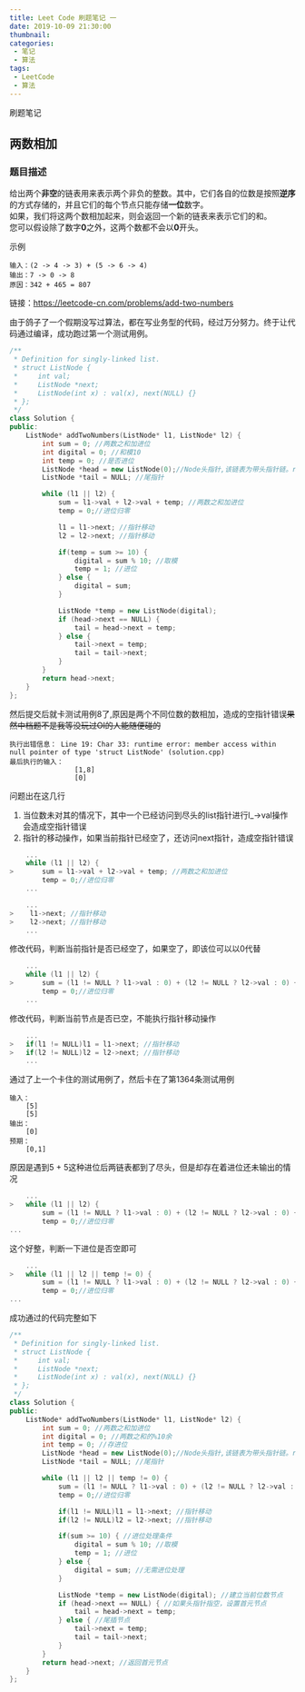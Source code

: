 ```yaml
---
title: Leet Code 刷题笔记 一
date: 2019-10-09 21:30:00
thumbnail:
categories:
 - 笔记
 - 算法
tags:
 - LeetCode
 - 算法
---
```


刷题笔记

<!--more-->

## 两数相加

### 题目描述

给出两个**非空**的链表用来表示两个非负的整数。其中，它们各自的位数是按照**逆序**的方式存储的，并且它们的每个节点只能存储**一位**数字。  
如果，我们将这两个数相加起来，则会返回一个新的链表来表示它们的和。  
您可以假设除了数字**0**之外，这两个数都不会以**0**开头。

示例

```text
输入：(2 -> 4 -> 3) + (5 -> 6 -> 4)
输出：7 -> 0 -> 8
原因：342 + 465 = 807
```

链接：<https://leetcode-cn.com/problems/add-two-numbers>

由于鸽子了一个假期没写过算法，都在写业务型的代码，经过万分努力。终于让代码通过编译，成功跑过第一个测试用例。

```cpp
/**
 * Definition for singly-linked list.
 * struct ListNode {
 *     int val;
 *     ListNode *next;
 *     ListNode(int x) : val(x), next(NULL) {}
 * };
 */
class Solution {
public:
    ListNode* addTwoNumbers(ListNode* l1, ListNode* l2) {
        int sum = 0; //两数之和加进位
        int digital = 0; //和模10
        int temp = 0; //是否进位
        ListNode *head = new ListNode(0);//Node头指针,该链表为带头指针链。return时将头指针的next传递
        ListNode *tail = NULL; //尾指针

        while (l1 || l2) {
            sum = l1->val + l2->val + temp; //两数之和加进位
            temp = 0;//进位归零

            l1 = l1->next; //指针移动
            l2 = l2->next; //指针移动

            if(temp = sum >= 10) {
                digital = sum % 10; //取模
                temp = 1; //进位
            } else {
                digital = sum;
            }

            ListNode *temp = new ListNode(digital);
            if (head->next == NULL) {
                tail = head->next = temp;
            } else {
                tail->next = temp;
                tail = tail->next;
            }
        }
        return head->next;
    }
};
```

然后提交后就卡测试用例8了,原因是两个不同位数的数相加，造成的空指针错误~~果然中档题不是我等没玩过OI的人能随便碰的~~

```text
执行出错信息： Line 19: Char 33: runtime error: member access within null pointer of type 'struct ListNode' (solution.cpp)
最后执行的输入：
                [1,8]
                [0]
```

问题出在这几行

1. 当位数未对其的情况下，其中一个已经访问到尽头的list指针进行l_->val操作会造成空指针错误
2. 指针的移动操作，如果当前指针已经空了，还访问next指针，造成空指针错误

```cpp
    ...
    while (l1 || l2) {
>       sum = l1->val + l2->val + temp; //两数之和加进位
        temp = 0;//进位归零
    ...
```

```cpp
    ...
>    l1->next; //指针移动
>    l2->next; //指针移动
    ...
```

修改代码，判断当前指针是否已经空了，如果空了，即该位可以以0代替

```cpp
    ...
    while (l1 || l2) {
>       sum = (l1 != NULL ? l1->val : 0) + (l2 != NULL ? l2->val : 0) + temp; //两数之和加进位
        temp = 0;//进位归零
    ...
```

修改代码，判断当前节点是否已空，不能执行指针移动操作

```cpp
    ...
>   if(l1 != NULL)l1 = l1->next; //指针移动
>   if(l2 != NULL)l2 = l2->next; //指针移动
    ...
```

通过了上一个卡住的测试用例了，然后卡在了第1364条测试用例

```text
输入：
    [5]
    [5]
输出：
    [0]
预期：
    [0,1]
```

原因是遇到5 + 5这种进位后两链表都到了尽头，但是却存在着进位还未输出的情况

```cpp
    ...
>   while (l1 || l2) {
        sum = (l1 != NULL ? l1->val : 0) + (l2 != NULL ? l2->val : 0) + temp; //两数之和加进位
        temp = 0;//进位归零
...
```

这个好整，判断一下进位是否空即可

```cpp
    ...
>   while (l1 || l2 || temp != 0) {
        sum = (l1 != NULL ? l1->val : 0) + (l2 != NULL ? l2->val : 0) + temp; //两数之和加进位
        temp = 0;//进位归零
...
```

成功通过的代码完整如下

```cpp
/**
 * Definition for singly-linked list.
 * struct ListNode {
 *     int val;
 *     ListNode *next;
 *     ListNode(int x) : val(x), next(NULL) {}
 * };
 */
class Solution {
public:
    ListNode* addTwoNumbers(ListNode* l1, ListNode* l2) {
        int sum = 0; //两数之和加进位
        int digital = 0; //两数之和的%10余
        int temp = 0; //存进位
        ListNode *head = new ListNode(0);//Node头指针,该链表为带头指针链。return时将头指针的next传递
        ListNode *tail = NULL; //尾指针

        while (l1 || l2 || temp != 0) {
            sum = (l1 != NULL ? l1->val : 0) + (l2 != NULL ? l2->val : 0) + temp; //两数之和加进位
            temp = 0;//进位归零

            if(l1 != NULL)l1 = l1->next; //指针移动
            if(l2 != NULL)l2 = l2->next; //指针移动

            if(sum >= 10) { //进位处理条件
                digital = sum % 10; //取模
                temp = 1; //进位
            } else {
                digital = sum; //无需进位处理
            }

            ListNode *temp = new ListNode(digital); //建立当前位数节点
            if (head->next == NULL) { //如果头指针指空，设置首元节点
                tail = head->next = temp;
            } else { //尾插节点
                tail->next = temp;
                tail = tail->next;
            }
        }
        return head->next; //返回首元节点
    }
};
```

